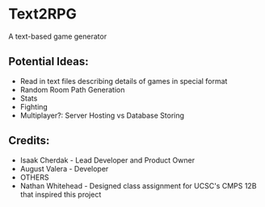 # Text2RPG
A text-based game generator

## Potential Ideas:
* Read in text files describing details of games in special format
* Random Room Path Generation
* Stats
* Fighting
* Multiplayer?: Server Hosting vs Database Storing

## Credits:
* Isaak Cherdak - Lead Developer and Product Owner
* August Valera - Developer
* OTHERS
* Nathan Whitehead - Designed class assignment for UCSC's CMPS 12B that inspired this project
